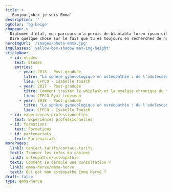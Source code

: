 ```yaml
---
title: >
  'Bonjour,<br> je suis Emma'
description: ''
bgColor: 'bg-beige'
chapeau: >
  Diplomée d’état, mon parcours m'a permis de blablabla lorem ipsum sit dolor amet.<br>
  Dire quelque chose sur le fait que tu es toujours en recherches de nouveaux projets et partenaires
heroImgUrl: '/images/photo-emma.jpg'
imgClasses: 'yellow-box-shadow max-img-height'
stickyNav:
  - id: etudes
    text: Études
    entries:
      - year: 2018 - Post-graduée
        titre: "La sphère gynécologique en ostéopathie : de l'adolescente à la femme ménopausée"
        lieu: CFPCO - Isabelle Tousch
      - year: 2017 - Post-graduée
        titre: Comment traiter le whiplash et la myalgie chronique du trapèze ?
        lieu: CFPCO-Eyal Lederman
      - year: 2018 - Post-graduée
        titre: "La sphère gynécologique en ostéopathie : de l'adolescente à la femme ménopausée"
        lieu: CFPCO - Isabelle Tousch
  - id: experiences-professionnelles
    text: Expériences professionnelles
  - id: formations
    text: Formations
  - id: partenariats
    text: Partenariats
morePages:
  link1: contact-tarifs/contact-tarifs
  text1: Trouver les infos du cabinet
  link2: osteopathie/osteopathie
  text2: Comment se déroule une consultation ?
  link3: emma-herve/emma-herve
  text3: Qui est mon ostéopathe Emma Hervé ?
draft: false
type: emma-herve
---
```

